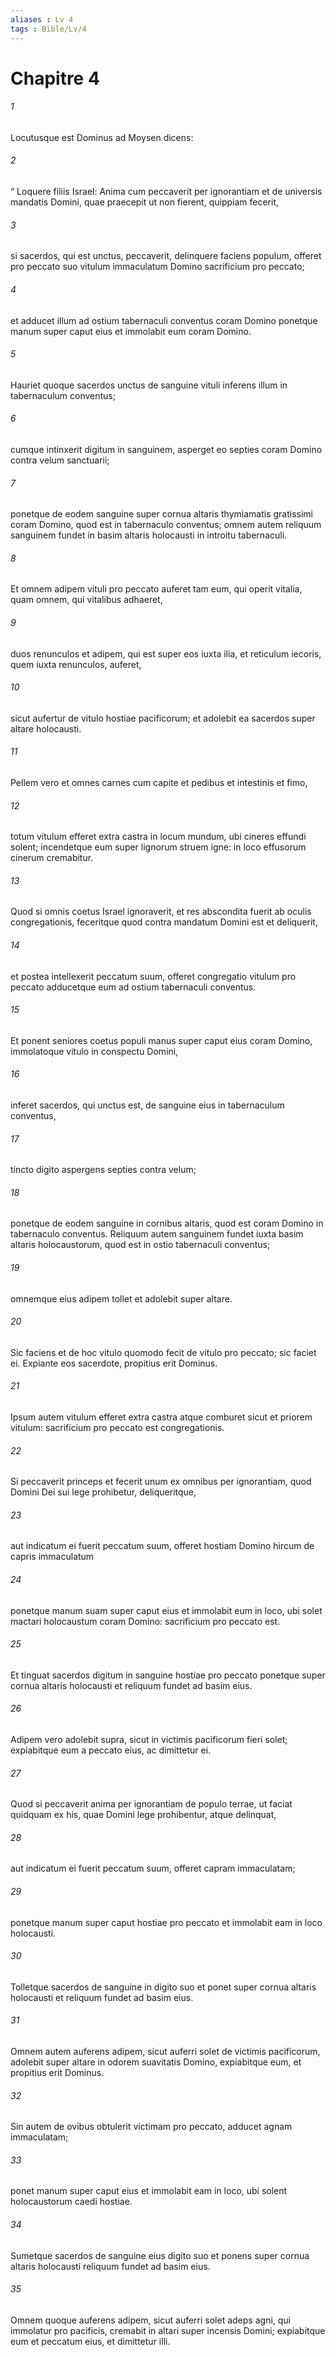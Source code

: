 ```yaml
---
aliases : Lv 4
tags : Bible/Lv/4
---
```


# Chapitre 4

###### 1
Locutusque est Dominus ad Moysen dicens: 
###### 2
“ Loquere filiis Israel: Anima cum peccaverit per ignorantiam et de universis mandatis Domini, quae praecepit ut non fierent, quippiam fecerit, 
###### 3
si sacerdos, qui est unctus, peccaverit, delinquere faciens populum, offeret pro peccato suo vitulum immaculatum Domino sacrificium pro peccato; 
###### 4
et adducet illum ad ostium tabernaculi conventus coram Domino ponetque manum super caput eius et immolabit eum coram Domino. 
###### 5
Hauriet quoque sacerdos unctus de sanguine vituli inferens illum in tabernaculum conventus; 
###### 6
cumque intinxerit digitum in sanguinem, asperget eo septies coram Domino contra velum sanctuarii; 
###### 7
ponetque de eodem sanguine super cornua altaris thymiamatis gratissimi coram Domino, quod est in tabernaculo conventus; omnem autem reliquum sanguinem fundet in basim altaris holocausti in introitu tabernaculi. 
###### 8
Et omnem adipem vituli pro peccato auferet tam eum, qui operit vitalia, quam omnem, qui vitalibus adhaeret, 
###### 9
duos renunculos et adipem, qui est super eos iuxta ilia, et reticulum iecoris, quem iuxta renunculos, auferet, 
###### 10
sicut aufertur de vitulo hostiae pacificorum; et adolebit ea sacerdos super altare holocausti. 
###### 11
Pellem vero et omnes carnes cum capite et pedibus et intestinis et fimo, 
###### 12
totum vitulum efferet extra castra in locum mundum, ubi cineres effundi solent; incendetque eum super lignorum struem igne: in loco effusorum cinerum cremabitur.
###### 13
Quod si omnis coetus Israel ignoraverit, et res abscondita fuerit ab oculis congregationis, feceritque quod contra mandatum Domini est et deliquerit, 
###### 14
et postea intellexerit peccatum suum, offeret congregatio vitulum pro peccato adducetque eum ad ostium tabernaculi conventus. 
###### 15
Et ponent seniores coetus populi manus super caput eius coram Domino, immolatoque vitulo in conspectu Domini, 
###### 16
inferet sacerdos, qui unctus est, de sanguine eius in tabernaculum conventus, 
###### 17
tincto digito aspergens septies contra velum; 
###### 18
ponetque de eodem sanguine in cornibus altaris, quod est coram Domino in tabernaculo conventus. Reliquum autem sanguinem fundet iuxta basim altaris holocaustorum, quod est in ostio tabernaculi conventus; 
###### 19
omnemque eius adipem tollet et adolebit super altare. 
###### 20
Sic faciens et de hoc vitulo quomodo fecit de vitulo pro peccato; sic faciet ei. Expiante eos sacerdote, propitius erit Dominus. 
###### 21
Ipsum autem vitulum efferet extra castra atque comburet sicut et priorem vitulum: sacrificium pro peccato est congregationis.
###### 22
Si peccaverit princeps et fecerit unum ex omnibus per ignorantiam, quod Domini Dei sui lege prohibetur, deliqueritque, 
###### 23
aut indicatum ei fuerit peccatum suum, offeret hostiam Domino hircum de capris immaculatum 
###### 24
ponetque manum suam super caput eius et immolabit eum in loco, ubi solet mactari holocaustum coram Domino: sacrificium pro peccato est. 
###### 25
Et tinguat sacerdos digitum in sanguine hostiae pro peccato ponetque super cornua altaris holocausti et reliquum fundet ad basim eius. 
###### 26
Adipem vero adolebit supra, sicut in victimis pacificorum fieri solet; expiabitque eum a peccato eius, ac dimittetur ei.
###### 27
Quod si peccaverit anima per ignorantiam de populo terrae, ut faciat quidquam ex his, quae Domini lege prohibentur, atque delinquat, 
###### 28
aut indicatum ei fuerit peccatum suum, offeret capram immaculatam; 
###### 29
ponetque manum super caput hostiae pro peccato et immolabit eam in loco holocausti. 
###### 30
Tolletque sacerdos de sanguine in digito suo et ponet super cornua altaris holocausti et reliquum fundet ad basim eius. 
###### 31
Omnem autem auferens adipem, sicut auferri solet de victimis pacificorum, adolebit super altare in odorem suavitatis Domino, expiabitque eum, et propitius erit Dominus.
###### 32
Sin autem de ovibus obtulerit victimam pro peccato, adducet agnam immaculatam; 
###### 33
ponet manum super caput eius et immolabit eam in loco, ubi solent holocaustorum caedi hostiae. 
###### 34
Sumetque sacerdos de sanguine eius digito suo et ponens super cornua altaris holocausti reliquum fundet ad basim eius. 
###### 35
Omnem quoque auferens adipem, sicut auferri solet adeps agni, qui immolatur pro pacificis, cremabit in altari super incensis Domini; expiabitque eum et peccatum eius, et dimittetur illi.
